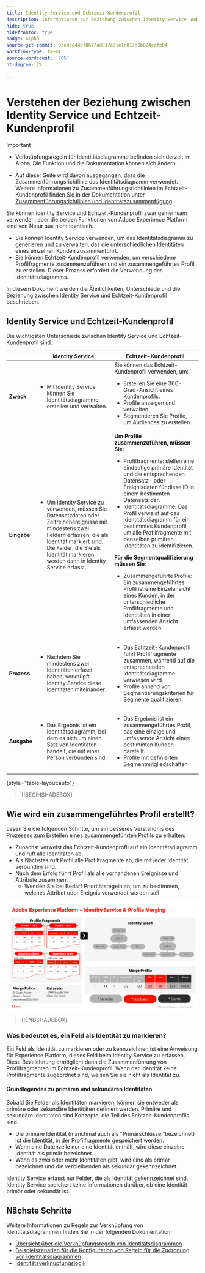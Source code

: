 ```yaml
---
title: Identity Service und Echtzeit-Kundenprofil
description: Informationen zur Beziehung zwischen Identity Service und Echtzeit-Kundenprofil
hide: true
hidefromtoc: true
badge: Alpha
source-git-commit: 03e4cd440f8627ad837a31e1c017d0b824cafb04
workflow-type: tm+mt
source-wordcount: '705'
ht-degree: 2%

---
```


# Verstehen der Beziehung zwischen Identity Service und Echtzeit-Kundenprofil

>[!IMPORTANT]
>
>* Verknüpfungsregeln für Identitätsdiagramme befinden sich derzeit im Alpha. Die Funktion und die Dokumentation können sich ändern.
>
>* Auf dieser Seite wird davon ausgegangen, dass die Zusammenführungsrichtlinie das Identitätsdiagramm verwendet. Weitere Informationen zu Zusammenführungsrichtlinien im Echtzeit-Kundenprofil finden Sie in der Dokumentation unter [Zusammenführungsrichtlinien und Identitätszusammenfügung](../../profile/merge-policies/overview.md#identity-stitching).

Sie können Identity Service und Echtzeit-Kundenprofil zwar gemeinsam verwenden, aber die beiden Funktionen von Adobe Experience Platform sind von Natur aus nicht identisch.

* Sie können Identity Service verwenden, um das Identitätsdiagramm zu generieren und zu verwalten, das die unterschiedlichen Identitäten eines einzelnen Kunden zusammenführt.
* Sie können Echtzeit-Kundenprofil verwenden, um verschiedene Profilfragmente zusammenzuführen und ein zusammengeführtes Profil zu erstellen. Dieser Prozess erfordert die Verwendung des Identitätsdiagramms.

In diesem Dokument werden die Ähnlichkeiten, Unterschiede und die Beziehung zwischen Identity Service und Echtzeit-Kundenprofil beschrieben.

## Identity Service und Echtzeit-Kundenprofil

Die wichtigsten Unterschiede zwischen Identity Service und Echtzeit-Kundenprofil sind:

| | Identity Service | Echtzeit-Kundenprofil |
| --- | --- |--- |
| **Zweck** | <ul><li>Mit Identity Service können Sie Identitätsdiagramme erstellen und verwalten.</li></ul> | Sie können das Echtzeit-Kundenprofil verwenden, um: <ul><li>Erstellen Sie eine 360-Grad-Ansicht eines Kundenprofils.</li><li>Profile anzeigen und verwalten</li><li>Segmentieren Sie Profile, um Audiences zu erstellen.</li></ul> |
| **Eingabe** | <ul><li>Um Identity Service zu verwenden, müssen Sie Datensatzdaten oder Zeitreihenereignisse mit mindestens zwei Feldern erfassen, die als Identität markiert sind. Die Felder, die Sie als Identität markieren, werden dann in Identity Service erfasst.</li></ul> | **Um Profile zusammenzuführen, müssen Sie**: <ul><li>Profilfragmente: stellen eine eindeutige primäre Identität und die entsprechenden Datensatz- oder Ereignisdaten für diese ID in einem bestimmten Datensatz dar.</li><li>Identitätsdiagramme: Das Profil verweist auf das Identitätsdiagramm für ein bestimmtes Kundenprofil, um alle Profilfragmente mit denselben primären Identitäten zu identifizieren.</li></ul> **Für die Segmentqualifizierung müssen Sie**: <ul><li>Zusammengeführte Profile: Ein zusammengeführtes Profil ist eine Einzelansicht eines Kunden, in der unterschiedliche Profilfragmente und Identitäten in einer umfassenden Ansicht erfasst werden.</li></ul> |
| **Prozess** | <ul><li>Nachdem Sie mindestens zwei Identitäten erfasst haben, verknüpft Identity Service diese Identitäten miteinander.</li></ul> | <ul><li>Das Echtzeit-Kundenprofil führt Profilfragmente zusammen, während auf die entsprechenden Identitätsdiagramme verwiesen wird.</li><li>Profile anhand von Segmentierungskriterien für Segmente qualifizieren</li></ul> |
| **Ausgabe** | <ul><li>Das Ergebnis ist ein Identitätsdiagramm, bei dem es sich um einen Satz von Identitäten handelt, die mit einer Person verbunden sind.</li></ul> | <ul><li>Das Ergebnis ist ein zusammengeführtes Profil, das eine einzige und umfassende Ansicht eines bestimmten Kunden darstellt.</li><li>Profile mit definierten Segmentmitgliedschaften</li></ul> |

{style="table-layout:auto"}

>[!BEGINSHADEBOX]

## Wie wird ein zusammengeführtes Profil erstellt?

Lesen Sie die folgenden Schritte, um ein besseres Verständnis des Prozesses zum Erstellen eines zusammengeführten Profils zu erhalten:

* Zunächst verweist das Echtzeit-Kundenprofil auf ein Identitätsdiagramm und ruft alle Identitäten ab.
* Als Nächstes ruft Profil alle Profilfragmente ab, die mit jeder Identität verbunden sind.
* Nach dem Erfolg führt Profil als alle vorhandenen Ereignisse und Attribute zusammen.
   * Wenden Sie bei Bedarf Prioritätsregeln an, um zu bestimmen, welches Attribut oder Ereignis verwendet werden soll

![Ein Flussdiagramm, in dem beschrieben wird, wie Identity Service und Profile Merging funktionieren.](../images/identity-settings/identity-and-profile.png)

>[!ENDSHADEBOX]

### Was bedeutet es, ein Feld als Identität zu markieren?

Ein Feld als Identität zu markieren oder zu kennzeichnen ist eine Anweisung für Experience Platform, dieses Feld beim Identity Service zu erfassen. Diese Bezeichnung ermöglicht dann die Zusammenführung von Profilfragmenten im Echtzeit-Kundenprofil. Wenn der Identität keine Profilfragmente zugeordnet sind, weisen Sie sie nicht als Identität zu.

#### Grundlegendes zu primären und sekundären Identitäten

Sobald Sie Felder als Identitäten markieren, können sie entweder als primäre oder sekundäre Identitäten definiert werden. Primäre und sekundäre Identitäten sind Konzepte, die Teil des Echtzeit-Kundenprofils sind.

* Die primäre Identität (manchmal auch als &quot;Primärschlüssel&quot;bezeichnet) ist die Identität, in der Profilfragmente gespeichert werden.
* Wenn eine Datenzeile nur eine Identität enthält, wird diese einzelne Identität als primär bezeichnet.
* Wenn es zwei oder mehr Identitäten gibt, wird eine als primär bezeichnet und die verbleibenden als sekundär gekennzeichnet.

Identity Service erfasst nur Felder, die als Identität gekennzeichnet sind. Identity Service speichert keine Informationen darüber, ob eine Identität primär oder sekundär ist.

## Nächste Schritte

Weitere Informationen zu Regeln zur Verknüpfung von Identitätsdiagrammen finden Sie in der folgenden Dokumentation:

* [Übersicht über die Verknüpfungsregeln von Identitätsdiagrammen](./overview.md)
* [Beispielszenarien für die Konfiguration von Regeln für die Zuordnung von Identitätsdiagrammen](./example-scenarios.md)
* [Identitätsverknüpfungslogik](./identity-linking-logic.md)